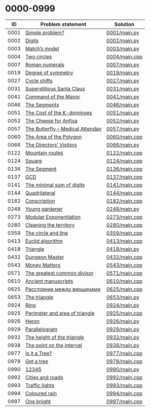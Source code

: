 # 0000-0999

| ID   | Problem statement                                                          | Solution                       |
|------|----------------------------------------------------------------------------|--------------------------------|
| 0001 | [Simple problem?](https://www.e-olymp.com/en/problems/1)                   | [0001/main.py](0001/main.py)   |
| 0002 | [Digits](https://www.e-olymp.com/en/problems/2)                            | [0002/main.py](0002/main.py)   |
| 0003 | [Match’s model](https://www.e-olymp.com/en/problems/3)                     | [0003/main.py](0003/main.py)   |
| 0004 | [Two circles](https://www.e-olymp.com/en/problems/4)                       | [0004/main.cpp](0004/main.cpp) |
| 0007 | [Roman numerals](https://www.e-olymp.com/en/problems/7)                    | [0007/main.py](0007/main.py)   |
| 0019 | [Degree of symmetry](https://www.e-olymp.com/en/problems/19)               | [0019/main.py](0019/main.py)   |
| 0027 | [Cycle shifts](https://www.e-olymp.com/en/problems/27)                     | [0027/main.py](0027/main.py)   |
| 0031 | [Superstitious Santa Claus](https://www.e-olymp.com/en/problems/31)        | [0031/main.py](0031/main.py)   |
| 0041 | [Command of the Mayor](https://www.e-olymp.com/en/problems/41)             | [0041/main.py](0041/main.py)   |
| 0046 | [The Segments](https://www.e-olymp.com/en/problems/46)                     | [0046/main.py](0046/main.py)   |
| 0051 | [The Cost of the K-dominoes](https://www.e-olymp.com/ru/problems/51)       | [0051/main.py](0051/main.py)   |
| 0052 | [The Cheese for Anfisa](https://www.e-olymp.com/en/problems/52)            | [0052/main.py](0052/main.py)   |
| 0057 | [The Butterfly – Medical Attendan](https://www.e-olymp.com/en/problems/57) | [0057/main.py](0057/main.py)   |
| 0060 | [The Area of the Polygon](https://www.e-olymp.com/en/problems/60)          | [0060/main.cpp](0060/main.cpp) |
| 0066 | [The Directors’ Visitors](https://www.e-olymp.com/en/problems/66)          | [0066/main.py](0066/main.py)   |
| 0122 | [Mountain routes](https://www.e-olymp.com/en/problems/122)                 | [0122/main.cpp](0122/main.cpp) |
| 0124 | [Square](https://www.e-olymp.com/en/problems/124)                          | [0124/main.cpp](0124/main.cpp) |
| 0136 | [The Segment](https://www.e-olymp.com/en/problems/136)                     | [0136/main.cpp](0136/main.cpp) |
| 0137 | [GCD](https://www.e-olymp.com/en/problems/137)                             | [0137/main.cpp](0137/main.cpp) |
| 0141 | [The minimal sum of digits](https://www.e-olymp.com/en/problems/141)       | [0141/main.cpp](0141/main.cpp) |
| 0144 | [Quadrilateral](https://www.e-olymp.com/en/problems/144)                   | [0144/main.cpp](0144/main.cpp) |
| 0182 | [Conscription](https://www.e-olymp.com/en/problems/182)                    | [0182/main.cpp](0182/main.cpp) |
| 0248 | [Young gardener](https://www.e-olymp.com/en/problems/248)                  | [0248/main.py](0248/main.py)   |
| 0273 | [Modular Exponentiation](https://www.e-olymp.com/en/problems/273)          | [0273/main.cpp](0273/main.cpp) |
| 0280 | [Cleaning the territory](https://www.e-olymp.com/en/problems/280)          | [0280/main.cpp](0280/main.cpp) |
| 0359 | [The circle and line](https://www.e-olymp.com/en/problems/359)             | [0359/main.cpp](0359/main.cpp) |
| 0413 | [Euclid algorithm](https://www.e-olymp.com/en/problems/413)                | [0413/main.cpp](0413/main.cpp) |
| 0418 | [Triangle](https://www.e-olymp.com/en/problems/418)                        | [0418/main.py](0418/main.py)   |
| 0432 | [Dungeon Master](https://www.e-olymp.com/en/problems/432)                  | [0432/main.cpp](0432/main.cpp) |
| 0543 | [Money Matters](https://www.e-olymp.com/en/problems/543)                   | [0543/main.cpp](0543/main.cpp) |
| 0571 | [The greatest common divisor](https://www.e-olymp.com/en/problems/571)     | [0571/main.cpp](0571/main.cpp) |
| 0610 | [Ancient manuscripts](https://www.e-olymp.com/en/problems/610)             | [0610/main.cpp](0610/main.cpp) |
| 0625 | [Расстояние между вершинами](https://www.e-olymp.com/en/problems/625)      | [0625/main.cpp](0625/main.cpp) |
| 0653 | [The triangle](https://www.e-olymp.com/en/problems/653)                    | [0653/main.py](0653/main.py)   |
| 0924 | [Ring](https://www.e-olymp.com/en/problems/924)                            | [0924/main.py](0924/main.py)   |
| 0925 | [Perimeter and area of triangle](https://www.e-olymp.com/en/problems/925)  | [0925/main.cpp](0925/main.cpp) |
| 0926 | [Heron](https://www.e-olymp.com/en/problems/926)                           | [0926/main.py](0926/main.py)   |
| 0929 | [Parallelogram](https://www.e-olymp.com/en/problems/929)                   | [0929/main.py](0929/main.py)   |
| 0932 | [The height of the triangle](https://www.e-olymp.com/en/problems/932)      | [0932/main.py](0932/main.py)   |
| 0938 | [The point on the interval](https://www.e-olymp.com/en/problems/938)       | [0938/main.py](0938/main.py)   |
| 0977 | [Is it a Tree?](https://www.e-olymp.com/en/problems/977)                   | [0977/main.cpp](0977/main.cpp) |
| 0978 | [Get a tree](https://www.e-olymp.com/en/problems/978)                      | [0978/main.cpp](0978/main.cpp) |
| 0990 | [12345](https://www.e-olymp.com/en/problems/990)                           | [0990/main.py](0990/main.py)   |
| 0992 | [Cities and roads](https://www.e-olymp.com/en/problems/992)                | [0992/main.cpp](0992/main.cpp) |
| 0993 | [Traffic lights](https://www.e-olymp.com/en/problems/993)                  | [0993/main.cpp](0993/main.cpp) |
| 0994 | [Coloured rain](https://www.e-olymp.com/en/problems/994)                   | [0994/main.cpp](0994/main.cpp) |
| 0997 | [One knight](https://www.e-olymp.com/en/problems/997)                      | [0997/main.cpp](0997/main.cpp) |

